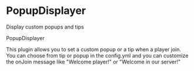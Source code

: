 # PopupDisplayer
Display custom popups and tips

PopupDisplayer

This plugin allows you to set a custom popup or a tip when a player join.
You can choose from tip or popup in the config.yml and you can customize the onJoin message like "Welcome player!" or "Welcome in our server!"

